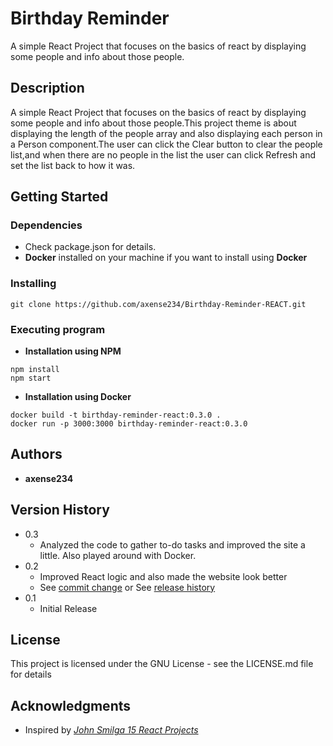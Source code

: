# **Birthday Reminder**

A simple React Project that focuses on the basics of react by displaying some people and info about those people.

## **Description**

A simple React Project that focuses on the basics of react by displaying some people and info about those people.This project theme is about displaying the length of the people array and also displaying each person in a Person component.The user can click the Clear button to clear the people list,and when there are no people in the list the user can click Refresh and set the list back to how it was.

## **Getting Started**

### Dependencies

- Check package.json for details.
- **Docker** installed on your machine if you want to install using **Docker**

### Installing

```
git clone https://github.com/axense234/Birthday-Reminder-REACT.git
```

### Executing program

- **Installation using NPM**

```
npm install
npm start
```

- **Installation using Docker**

```
docker build -t birthday-reminder-react:0.3.0 .
docker run -p 3000:3000 birthday-reminder-react:0.3.0
```

## **Authors**

- **axense234**

## **Version History**

- 0.3
  - Analyzed the code to gather to-do tasks and improved the site a little. Also played around with Docker.
- 0.2
  - Improved React logic and also made the website look better
  - See [commit change](https://github.com/axense234/Accordion-REACT/commits/master) or See [release history](https://github.com/axense234/Accordion-REACT/releases)
- 0.1
  - Initial Release

## **License**

This project is licensed under the GNU License - see the LICENSE.md file for details

## **Acknowledgments**

- Inspired by [_John Smilga 15 React Projects_](https://www.youtube.com/watch?v=a_7Z7C_JCyo&t=8s)
